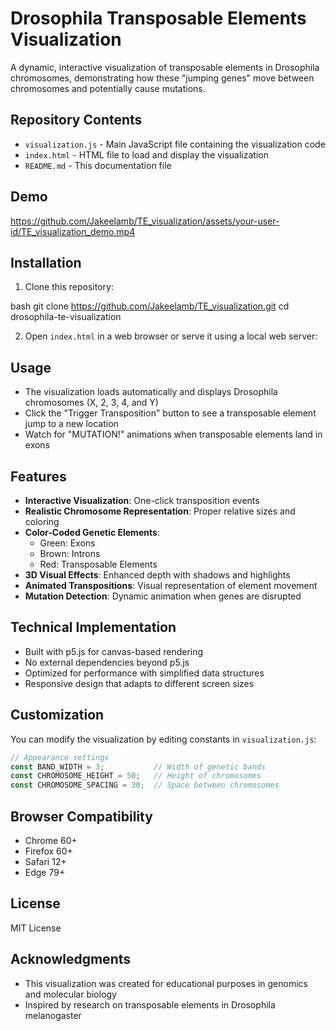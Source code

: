 # Drosophila Transposable Elements Visualization

A dynamic, interactive visualization of transposable elements in Drosophila chromosomes, demonstrating how these "jumping genes" move between chromosomes and potentially cause mutations.

## Repository Contents

- `visualization.js` - Main JavaScript file containing the visualization code
- `index.html` - HTML file to load and display the visualization
- `README.md` - This documentation file

## Demo

https://github.com/Jakeelamb/TE_visualization/assets/your-user-id/TE_visualization_demo.mp4

## Installation

1. Clone this repository:

bash
git clone https://github.com/Jakeelamb/TE_visualization.git
cd drosophila-te-visualization

2. Open `index.html` in a web browser or serve it using a local web server:

## Usage

- The visualization loads automatically and displays Drosophila chromosomes (X, 2, 3, 4, and Y)
- Click the "Trigger Transposition" button to see a transposable element jump to a new location
- Watch for "MUTATION!" animations when transposable elements land in exons

## Features

- **Interactive Visualization**: One-click transposition events
- **Realistic Chromosome Representation**: Proper relative sizes and coloring
- **Color-Coded Genetic Elements**: 
  - Green: Exons
  - Brown: Introns
  - Red: Transposable Elements
- **3D Visual Effects**: Enhanced depth with shadows and highlights
- **Animated Transpositions**: Visual representation of element movement
- **Mutation Detection**: Dynamic animation when genes are disrupted

## Technical Implementation

- Built with p5.js for canvas-based rendering
- No external dependencies beyond p5.js
- Optimized for performance with simplified data structures
- Responsive design that adapts to different screen sizes

## Customization

You can modify the visualization by editing constants in `visualization.js`:

```javascript
// Appearance settings
const BAND_WIDTH = 3;           // Width of genetic bands
const CHROMOSOME_HEIGHT = 50;   // Height of chromosomes
const CHROMOSOME_SPACING = 30;  // Space between chromosomes
```

## Browser Compatibility

- Chrome 60+
- Firefox 60+
- Safari 12+
- Edge 79+

## License

MIT License

## Acknowledgments

- This visualization was created for educational purposes in genomics and molecular biology
- Inspired by research on transposable elements in Drosophila melanogaster